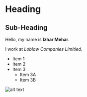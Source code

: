 # Heading

## Sub-Heading 

Hello, my name is **Izhar Mehar**.

I work at *Loblaw Companies Limitied*.

- Item 1
- Item 2
- Item 3
    - Item 3A
    - Item 3B

![alt text](http://picsum.photos/300/300)